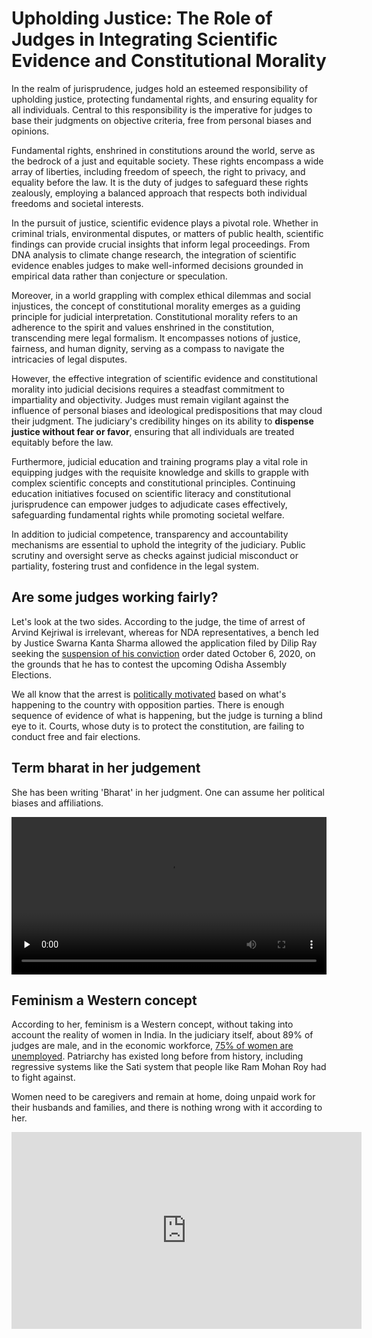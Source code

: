 # Upholding Justice: The Role of Judges in Integrating Scientific Evidence and Constitutional Morality

In the realm of jurisprudence, judges hold an esteemed responsibility of upholding justice, protecting fundamental rights, and ensuring equality for all individuals. Central to this responsibility is the imperative for judges to base their judgments on objective criteria, free from personal biases and opinions.

Fundamental rights, enshrined in constitutions around the world, serve as the bedrock of a just and equitable society. These rights encompass a wide array of liberties, including freedom of speech, the right to privacy, and equality before the law. It is the duty of judges to safeguard these rights zealously, employing a balanced approach that respects both individual freedoms and societal interests.

In the pursuit of justice, scientific evidence plays a pivotal role. Whether in criminal trials, environmental disputes, or matters of public health, scientific findings can provide crucial insights that inform legal proceedings. From DNA analysis to climate change research, the integration of scientific evidence enables judges to make well-informed decisions grounded in empirical data rather than conjecture or speculation.

Moreover, in a world grappling with complex ethical dilemmas and social injustices, the concept of constitutional morality emerges as a guiding principle for judicial interpretation. Constitutional morality refers to an adherence to the spirit and values enshrined in the constitution, transcending mere legal formalism. It encompasses notions of justice, fairness, and human dignity, serving as a compass to navigate the intricacies of legal disputes.

However, the effective integration of scientific evidence and constitutional morality into judicial decisions requires a steadfast commitment to impartiality and objectivity. Judges must remain vigilant against the influence of personal biases and ideological predispositions that may cloud their judgment. The judiciary's credibility hinges on its ability to **dispense justice without fear or favor**, ensuring that all individuals are treated equitably before the law.

Furthermore, judicial education and training programs play a vital role in equipping judges with the requisite knowledge and skills to grapple with complex scientific concepts and constitutional principles. Continuing education initiatives focused on scientific literacy and constitutional jurisprudence can empower judges to adjudicate cases effectively, safeguarding fundamental rights while promoting societal welfare.

In addition to judicial competence, transparency and accountability mechanisms are essential to uphold the integrity of the judiciary. Public scrutiny and oversight serve as checks against judicial misconduct or partiality, fostering trust and confidence in the legal system.

## Are some judges working fairly?

Let's look at the two sides. According to the judge, the time of arrest of Arvind Kejriwal is irrelevant, whereas for NDA representatives, a bench led by Justice Swarna Kanta Sharma allowed the application filed by Dilip Ray seeking the [suspension of his conviction](https://www.indiatoday.in/law/story/delhi-high-court-stays-conviction-of-ex-union-minister-dilip-ray-coal-scam-case-2524911-2024-04-09) order dated October 6, 2020, on the grounds that he has to contest the upcoming Odisha Assembly Elections.


We all know that the arrest is [politically motivated](https://iambrainstorming.github.io/chapters/democracy/fascism.html) based on what's happening to the country with opposition parties. There is enough sequence of evidence of what is happening, but the judge is turning a blind eye to it. Courts, whose duty is to protect the constitution, are failing to conduct free and fair elections.


## Term bharat in her judgement

She has been writing 'Bharat' in her judgment. One can assume her political biases and affiliations.

<video width="100%" controls preload="none" >
  <source src="https://42683ff2b1a2ac5ad2fef0ee01995d78.ipfs.4everland.link/ipfs/QmSatjFDSWmeP5rT5wYkQUxNkhPNg8qeto3gnydgJPt7wB" type="video/mp4">
</video>


## Feminism a Western concept

According to her, feminism is a Western concept, without taking into account the reality of women in India. In the judiciary itself, about 89% of judges are male, and in the economic workforce, [75% of women are unemployed](https://iambrainstorming.github.io/data/india_employment_data.html). Patriarchy has existed long before from history, including regressive systems like the Sati system that people like Ram Mohan Roy had to fight against.

Women need to be caregivers and remain at home, doing unpaid work for their husbands and families, and there is nothing wrong with it according to her.

<iframe width="560" height="315" src="https://www.youtube.com/embed/R_aGNDr5Qp8?si=RT9Bk-77LtCaiPHO" title="YouTube video player" frameborder="0" allow="accelerometer; autoplay; clipboard-write; encrypted-media; gyroscope; picture-in-picture; web-share" referrerpolicy="strict-origin-when-cross-origin" allowfullscreen></iframe>
